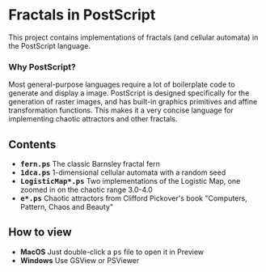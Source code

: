 # Fractals in PostScript

This project contains implementations of fractals (and cellular automata) in the PostScript language.

### Why PostScript?

Most general-purpose languages require a lot of boilerplate code to generate and display a image.
PostScript is designed specifically for the generation of raster images,
and has built-in graphics primitives and affine transformation functions.
This makes it a very concise language for implementing chaotic attractors and other fractals.

## Contents

* **<tt>fern.ps</tt>** The classic Barnsley fractal fern
* **<tt>1dca.ps</tt>** 1-dimensional cellular automata with a random seed
* **<tt>LogisticMap\*.ps</tt>** Two implementations of the Logistic Map, one zoomed in on the chaotic range 3.0-4.0
* **<tt>e\*.ps</tt>** Chaotic attractors from Clifford Pickover's book "Computers, Pattern, Chaos and Beauty"

## How to view
* **MacOS** Just double-click a <tt>ps</tt> file to open it in Preview
* **Windows** Use GSView or PSViewer
